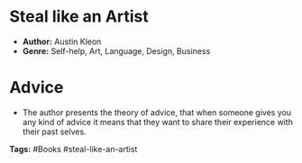 # Steal like an Artist
- **Author:** Austin Kleon
- **Genre:** Self-help, Art, Language, Design, Business

# Advice
- The author presents the theory of advice, that when someone gives you any kind of advice it means that they want to share their experience with their past selves.

**Tags:** #Books  #steal-like-an-artist
